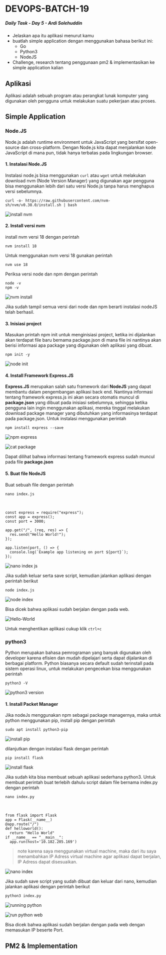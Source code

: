 # DEVOPS-BATCH-19
##### Daily Task - Day 5 - Ardi Solehuddin

- Jelaskan apa itu aplikasi menurut kamu
- buatlah simple application dengan menggunakan bahasa berikut ini:
  - Go
  - Python3
  - NodeJS
- Challenge, research tentang penggunaan pm2 & implementasikan ke simple application kalian

## Aplikasi
Aplikasi adalah sebuah program atau perangkat lunak komputer yang digunakan oleh pengguna untuk melakukan suatu pekerjaan atau proses. 
## Simple Application

### Node.JS
Node.js adalah runtime environment untuk JavaScript yang bersifat open-source dan cross-platform. Dengan Node.js kita dapat menjalankan kode JavaScript di mana pun, tidak hanya terbatas pada lingkungan browser.

#### 1. Instalasi Node.JS
Instalasi node.js bisa menggunakan `curl` atau `wget` untuk melakukan download nvm (Node Version Manager) yang digunakan agar pengguna bisa menggunakan lebih dari satu versi Node.js tanpa harus menghapus versi sebelumnya.

    curl -o- https://raw.githubusercontent.com/nvm-sh/nvm/v0.38.0/install.sh | bash

   ![install nvm](https://github.com/ardi2105/DEVOPS-BATCH-19/assets/151701736/dbb7178f-21ab-4878-a39d-8caecebf8cb2)

#### 2. Install versi nvm
install nvm versi 18 dengan perintah 

    nvm install 18

Untuk menggunakan nvm versi 18 gunakan perintah 

    nvm use 18

Periksa versi node dan npm dengan perintah

    node -v
    npm -v

   ![nvm install](https://github.com/ardi2105/DEVOPS-BATCH-19/assets/151701736/943dd44b-21b0-4e80-b1c4-96335f7f6647)

Jika sudah tampil semua versi dari node dan npm berarti instalasi nodeJS telah berhasil.

#### 3. Inisiasi project
Masukan printah npm init untuk menginisiasi project, ketika ini dijalankan akan terdapat file baru bernama package.json di mana file ini nantinya akan berisi informasi apa package yang digunakan oleh aplikasi yang dibuat.

    npm init -y

   ![node init](https://github.com/ardi2105/DEVOPS-BATCH-19/assets/151701736/9c517fc7-43af-4999-b46b-7703667d8361)

#### 4. Install Framework Express.JS
**Express.JS** merupakan salah satu framework dari **NodeJS** yang dapat membantu dalam pengembangan aplikasi back end. Nantinya informasi tentang framework express.js ini akan secara otomatis muncul di **package.json** yang dibuat pada inisiasi sebelumnya, sehingga ketika pengguna lain ingin menggunakan aplikasi, mereka tinggal melakukan download package manager yang dibutuhkan yang informasinya terdapat pada package.json. Untuk instalasi menggunakan perintah 

    npm install express --save

  ![npm express](https://github.com/ardi2105/DEVOPS-BATCH-19/assets/151701736/b4af368a-8ff5-4e0c-8bd6-35c5d216b9eb)

   ![cat package](https://github.com/ardi2105/DEVOPS-BATCH-19/assets/151701736/3506728b-1f48-4633-bdcd-b9da21042d13)

Dapat dilihat bahwa informasi tentang framework express sudah muncul pada file **package.json**

#### 5. Buat file NodeJS
Buat sebuah file dengan perintah

    nano index.js
<br/>
    
    const express = require("express");
    const app = express();
    const port = 3000;

    app.get("/", (req, res) => {
      res.send("Hello World!");
    });

    app.listen(port, () => {
      console.log(`Example app listening on port ${port}`);
    });

   ![nano index js](https://github.com/ardi2105/DEVOPS-BATCH-19/assets/151701736/2e9001a8-a066-4339-8be7-7f734b026e17)

Jika sudah keluar serta save script, kemudian jalankan aplikasi dengan perintah berikut

    node index.js

   ![node index](https://github.com/ardi2105/DEVOPS-BATCH-19/assets/151701736/ef160a04-378c-44ac-962d-45b717c24dac)

Bisa dicek bahwa aplikasi sudah berjalan dengan pada web.

   ![Hello-World](https://github.com/ardi2105/DEVOPS-BATCH-19/assets/151701736/678d4f85-b5ee-43cb-9591-aaaed89ae15f)

Untuk menghentikan aplikasi cukup klik `ctrl+c`


### python3 
Python merupakan bahasa pemrograman yang banyak digunakan oleh developer karena efisien dan mudah dipelajari serta dapat dijalankan di berbagai platform. Python biasanya secara default sudah terinstall pada sistem operasi linux, untuk melakukan pengecekan bisa menggunakan perintah 

    python3 -V

   ![python3 version](https://github.com/ardi2105/DEVOPS-BATCH-19/assets/151701736/ed9d86c9-bbeb-4141-b242-d5a25c85a6cd)

#### 1. Install Packet Manager
Jika nodeJs menggunakan npm sebagai package managernya, maka untuk python menggunakan pip, install pip dengan perintah 

    sudo apt install python3-pip

   ![install pip](https://github.com/ardi2105/DEVOPS-BATCH-19/assets/151701736/964130c4-d1a4-48e3-8787-91dc946145e2)

dilanjutkan dengan instalasi flask dengan perintah 

    pip install flask

  ![install flask](https://github.com/ardi2105/DEVOPS-BATCH-19/assets/151701736/44202b19-2fbc-42b4-9a07-19f5923d7e97)

Jika sudah kita bisa membuat sebuah aplikasi sederhana python3. Untuk membuat perintah buat terlebih dahulu script dalam file bernama index.py dengan perintah

    nano index.py
<br/>

    from flask import Flask
    app = Flask(__name__)
    @app.route("/")
    def helloworld():
      return "Hello World"
    if __name__ == "__main__":
      app.run(host='10.182.205.169')
      
> note karena saya menggunakan virtual machine, maka dari itu saya menambahkan IP Adress virtual machine agar aplikasi dapat berjalan, IP Adress dapat disesuaikan. 

   ![nano index](https://github.com/ardi2105/DEVOPS-BATCH-19/assets/151701736/f25868a5-917a-4c0d-b68e-76d2aae8fd6c)

Jika sudah save script yang sudah dibuat dan keluar dari nano, kemudian jalankan aplikasi dengan perintah berikut

    python3 index.py

   ![running python](https://github.com/ardi2105/DEVOPS-BATCH-19/assets/151701736/5dedd425-0d11-4736-9906-6fb06fd9d138)

   ![run python web](https://github.com/ardi2105/DEVOPS-BATCH-19/assets/151701736/46a7d6ab-2926-4bba-8be9-60335a12eff8)

Bisa dicek bahwa aplikasi sudah berjalan dengan pada web dengan memasukan IP beserte Port.

## PM2 & Implementation

